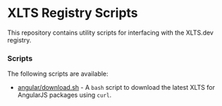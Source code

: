 # XLTS Registry Scripts

This repository contains utility scripts for interfacing with the XLTS.dev registry.

### Scripts

The following scripts are available:
* [angular/download.sh](angular/download.sh) - A `bash` script to download the latest XLTS for AngularJS packages using
`curl`.
